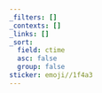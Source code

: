 ```yaml
---
_filters: []
_contexts: []
_links: []
_sort:
  field: ctime
  asc: false
  group: false
sticker: emoji//1f4a3
---
```

